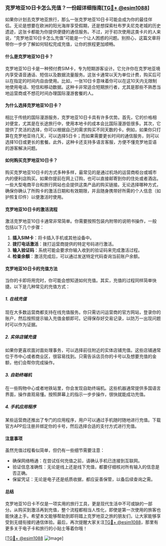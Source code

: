 ### 克罗地亚10日卡怎么充值？一份超详细指南[[TG💪+ @esim1088](https://t.me/s/esim1088)]

如果你计划去克罗地亚旅行，那么一张克罗地亚10日卡可能会成为你的最佳伴侣。无论是想要在欧洲的阳光海岸享受假期，还是想探索杜布罗夫尼克老城的历史遗迹，这张卡都能为你提供便捷的通信服务。不过，对于初次使用这类卡片的人来说，“克罗地亚10日卡怎么充值”可能是一个让人困惑的问题。别担心，这篇文章将带你一步步了解如何轻松完成充值，让你的旅程更加顺畅。

#### 什么是克罗地亚10日卡？

克罗地亚10日卡是一种预付费SIM卡，专为短期游客设计。它允许你在克罗地亚境内享受语音通话、短信以及数据流量服务。这张卡通常以天为单位计费，购买后可以在指定的时间内自由使用。比如，一张10日卡意味着你可以在这10天内无限制地使用电话、短信和移动数据。这种卡非常适合短期旅行者，尤其是那些不熟悉当地运营商或不想花时间办理国际漫游套餐的人。

#### 为什么选择克罗地亚10日卡？

相比于传统的国际漫游服务，克罗地亚10日卡具有许多优势。首先，它的价格相对便宜，尤其是在长途旅行中，使用本地卡的成本会比国际漫游低很多。其次，它提供了灵活的选择，你可以根据自己的需求购买不同天数的卡。例如，如果你只打算在克罗地亚待几天，可以选择5日卡；而如果需要更长时间的通信服务，则可以选择10日或更长的套餐。此外，这种卡还支持多语言客服，方便不懂克罗地亚语的游客解决问题。

#### 如何购买克罗地亚10日卡？

购买克罗地亚10日卡的方式多种多样，最常见的是通过机场的运营商柜台或城市内的便利店购买。如果你提前在网上订购，也可以直接邮寄到你的住处或者酒店。一些大型电商平台和旅行网站也会提供这类产品的购买链接。无论选择哪种方式，确保你确认了所购卡的激活日期和有效期限，并且随身携带好所需的个人信息（如护照复印件）以便激活时使用。

#### 克罗地亚10日卡的激活流程

激活克罗地亚10日卡通常非常简单。你需要按照包装内附带的说明书操作，一般包括以下几个步骤：
1. **插入SIM卡**：将卡插入手机或其他设备中。
2. **拨打电话激活**：拨打运营商提供的特定号码进行激活。
3. **输入验证码**：系统可能会要求你输入收到的验证码来完成激活过程。
4. **检查余额**：激活完成后，可以通过发送特定代码查询当前账户余额。

#### 克罗地亚10日卡的充值方法

当你的卡即将用完时，你可能会想知道如何充值。其实，充值的过程同样简单快捷。以下是几种常见的充值方式：

##### 1. 在线充值
现在大多数运营商都支持在线充值服务。你只需访问运营商的官方网站，登录你的账户，然后按照提示输入充值金额即可。记得保存好交易记录，以防万一出现问题时可以作为证据。

##### 2. 实体店铺充值
如果你更喜欢面对面处理事务，可以选择前往附近的实体店铺充值。这些店铺通常位于市中心或者商业区，很容易找到。只需告诉店员你的卡号以及想要充值的金额，他们会帮你完成操作。

##### 3. 自助终端机
在一些购物中心或者地铁站里，你会发现自助终端机。这些机器通常提供多国语言界面，操作直观易懂。按照屏幕上的指示一步步操作，很快就能成功充值。

##### 4. 手机应用程序
某些运营商还推出了专门的应用程序，用户可以通过手机随时随地进行充值。下载官方APP后注册并绑定你的卡号，然后选择合适的支付方式进行充值。

#### 注意事项

虽然充值过程看似简单，但仍有一些细节需要注意：
- 确保网络畅通：在尝试任何充值之前，请确认手机已连接到互联网。
- 验证信息准确性：无论是线上还是线下充值，都要仔细核对所有输入的信息是否正确。
- 保留凭证：无论是电子还是纸质收据，都应妥善保管，以备后续查询之需。

#### 总结

克罗地亚10日卡不仅是一项实用的旅行工具，更是现代生活中不可或缺的一部分。从购买到激活再到充值，整个流程都相当人性化，即使是第一次使用的旅客也能快速上手。希望本文能够帮助到即将踏上克罗地亚之旅的朋友们，让大家能够享受到无缝衔接的通信体验。最后，再次提醒大家关注[TG💪+ @esim1088](https://t.me/s/esim1088)，那里有更多关于电子卡和旅行的小贴士等着你哦！

[[TG💪+ @esim1088](https://t.me/s/esim1088) ![Image](https://i.postimg.cc/4NQfJmqS/Snipaste-2025-05-13-00-14-12.png)]